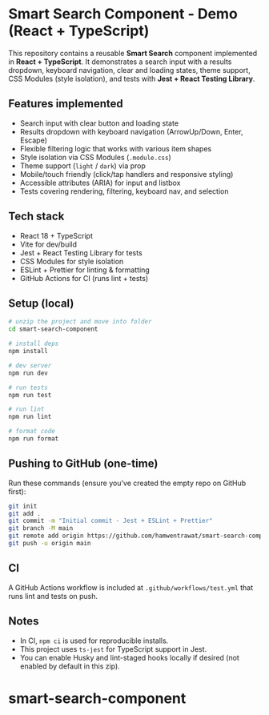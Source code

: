 # Smart Search Component - Demo (React + TypeScript)

This repository contains a reusable **Smart Search** component implemented in **React + TypeScript**.
It demonstrates a search input with a results dropdown, keyboard navigation, clear and loading states,
theme support, CSS Modules (style isolation), and tests with **Jest + React Testing Library**.

## Features implemented

- Search input with clear button and loading state
- Results dropdown with keyboard navigation (ArrowUp/Down, Enter, Escape)
- Flexible filtering logic that works with various item shapes
- Style isolation via CSS Modules (`.module.css`)
- Theme support (`light` / `dark`) via prop
- Mobile/touch friendly (click/tap handlers and responsive styling)
- Accessible attributes (ARIA) for input and listbox
- Tests covering rendering, filtering, keyboard nav, and selection

## Tech stack

- React 18 + TypeScript
- Vite for dev/build
- Jest + React Testing Library for tests
- CSS Modules for style isolation
- ESLint + Prettier for linting & formatting
- GitHub Actions for CI (runs lint + tests)

## Setup (local)

```bash
# unzip the project and move into folder
cd smart-search-component

# install deps
npm install

# dev server
npm run dev

# run tests
npm run test

# run lint
npm run lint

# format code
npm run format
```

## Pushing to GitHub (one-time)

Run these commands (ensure you've created the empty repo on GitHub first):

```bash
git init
git add .
git commit -m "Initial commit - Jest + ESLint + Prettier"
git branch -M main
git remote add origin https://github.com/hamwentrawat/smart-search-component.git
git push -u origin main
```

## CI

A GitHub Actions workflow is included at `.github/workflows/test.yml` that runs lint and tests on push.

## Notes

- In CI, `npm ci` is used for reproducible installs.
- This project uses `ts-jest` for TypeScript support in Jest.
- You can enable Husky and lint-staged hooks locally if desired (not enabled by default in this zip).

# smart-search-component
